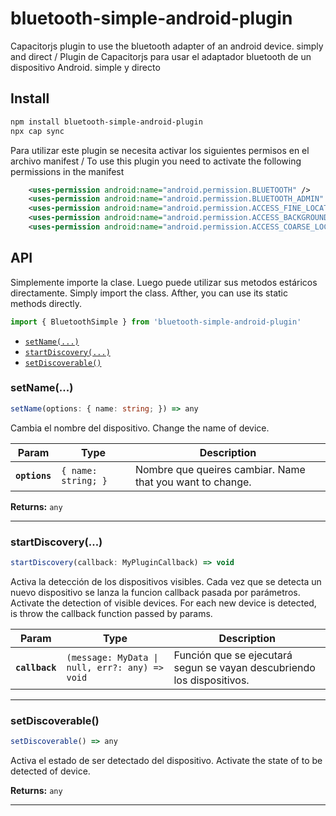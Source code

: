 # bluetooth-simple-android-plugin

Capacitorjs plugin to use the bluetooth adapter of an android device. simply and direct / Plugin de Capacitorjs para usar el adaptador bluetooth de un dispositivo Android. simple y directo

## Install

```bash
npm install bluetooth-simple-android-plugin
npx cap sync
```

Para utilizar este plugin se necesita activar los siguientes permisos en el archivo manifest / To use this plugin you need to activate the following permissions in the manifest

```xml
    <uses-permission android:name="android.permission.BLUETOOTH" />
    <uses-permission android:name="android.permission.BLUETOOTH_ADMIN" />
    <uses-permission android:name="android.permission.ACCESS_FINE_LOCATION" />
    <uses-permission android:name="android.permission.ACCESS_BACKGROUND_LOCATION" />
    <uses-permission android:name="android.permission.ACCESS_COARSE_LOCATION" />
```

## API

Simplemente importe la clase. Luego puede utilizar sus metodos estáricos directamente. Simply import the class. Afther, you can use its static methods directly.

```typescript
import { BluetoothSimple } from 'bluetooth-simple-android-plugin'
```

<docgen-index>

- [`setName(...)`](#setname)
- [`startDiscovery(...)`](#startdiscovery)
- [`setDiscoverable()`](#setdiscoverable)

</docgen-index>

<docgen-api>
<!--Update the source file JSDoc comments and rerun docgen to update the docs below-->

### setName(...)

```typescript
setName(options: { name: string; }) => any
```

Cambia el nombre del dispositivo. Change the name of device.

| Param         | Type                           | Description                                               |
| ------------- | ------------------------------ | --------------------------------------------------------- |
| **`options`** | <code>{ name: string; }</code> | Nombre que queires cambiar. Name that you want to change. |

**Returns:** <code>any</code>

---

### startDiscovery(...)

```typescript
startDiscovery(callback: MyPluginCallback) => void
```

Activa la detección de los dispositivos visibles. Cada vez que se detecta un nuevo
dispositivo se lanza la funcion callback pasada por parámetros.
Activate the detection of visible devices. For each new device is detected,
is throw the callback function passed by params.

| Param          | Type                                                         | Description                                                            |
| -------------- | ------------------------------------------------------------ | ---------------------------------------------------------------------- |
| **`callback`** | <code>(message: MyData \| null, err?: any) =&gt; void</code> | Función que se ejecutará segun se vayan descubriendo los dispositivos. |

---

### setDiscoverable()

```typescript
setDiscoverable() => any
```

Activa el estado de ser detectado del dispositivo. Activate the state of to be detected of device.

**Returns:** <code>any</code>

---

</docgen-api>
